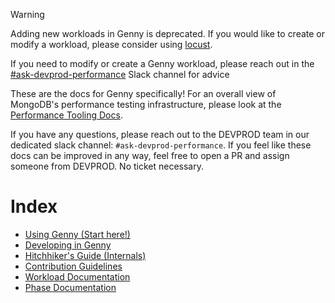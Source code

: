 
> [!WARNING]  
> Adding new workloads in Genny is deprecated. If you would like 
> to create or modify a workload, please consider using 
> [locust](https://docs.devprod.prod.corp.mongodb.com/performance/workloads/locust_tests).
> 
> If you need to modify or create a Genny workload, please reach out
> in the [#ask-devprod-performance](https://mongodb.enterprise.slack.com/archives/C01VD0LQZED)
> Slack channel for advice

These are the docs for Genny specifically! For an overall view of MongoDB's performance testing infrastructure, please
look at the [Performance Tooling Docs](https://github.com/10gen/performance-tooling-docs).

If you have any questions, please reach out to the DEVPROD team in our dedicated slack channel: `#ask-devprod-performance`.
If you feel like these docs can be improved in any way, feel free to open a PR and assign someone from DEVPROD. No ticket necessary.

# Index
* [Using Genny (Start here!)](./using.md)
* [Developing in Genny](./developing.md)
* [Hitchhiker's Guide (Internals)](./HitchhikersGuide.md)
* [Contribution Guidelines](../CONTRIBUTING.md)
* [Workload Documentation](./generated/workloads.md)
* [Phase Documentation](./generated/phases.md)
